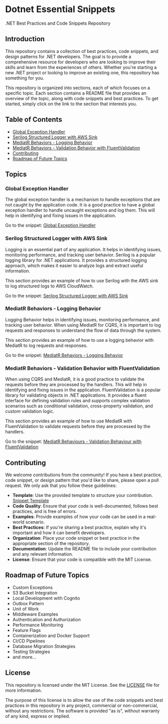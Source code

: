 # Dotnet Essential Snippets

.NET Best Practices and Code Snippets Repository

## Introduction

This repository contains a collection of best practices, code snippets, and design patterns for .NET developers. The goal is to provide a comprehensive resource for developers who are looking to improve their skills and learn from the experiences of others. Whether you're starting a new .NET project or looking to improve an existing one, this repository has something for you.

This repository is organized into sections, each of which focuses on a specific topic. Each section contains a README file that provides an overview of the topic, along with code snippets and best practices. To get started, simply click on the link to the section that interests you.

## Table of Contents

- [Global Exception Handler](#global-exception-handler)
- [Serilog Structured Logger with AWS Sink](#serilog-structured-logger-with-aws-sink)
- [MediatR Behaviors - Logging Behavior](#mediatr-behaviours---logging-behaviour)
- [MediatR Behaviors - Validation Behavior with FluentValidation](#mediatr-behaviours---validation-behaviour-with-fluentvalidation)
- [Contributing](#contributing)
- [Roadmap of Future Topics](#roadmap-of-future-topics)

## Topics

### Global Exception Handler

The global exception handler is a mechanism to handle exceptions that are not caught by the application code. It is a good practice to have a global exception handler to handle uncaught exceptions and log them. This will help in identifying and fixing issues in the application.

Go to the snippet: [Global Exception Handler](ExceptionHandlers/GlobalExceptionHandler.md)

### Serilog Structured Logger with AWS Sink

Logging is an essential part of any application. It helps in identifying issues, monitoring performance, and tracking user behavior. Serilog is a popular logging library for .NET applications. It provides a structured logging approach, which makes it easier to analyze logs and extract useful information.

This section provides an example of how to use Serilog with the AWS sink to log structured logs to AWS CloudWatch.

Go to the snippet: [Serilog Structured Logger with AWS Sink](Serilog/SerilogStructuredLoggerWithAwsSink.md)

### MediatR Behaviors - Logging Behavior

Logging Behavior helps in identifying issues, monitoring performance, and tracking user behavior. When using MediatR for CQRS, it is important to log requests and responses to understand the flow of data through the system.

This section provides an example of how to use a logging behavior with MediatR to log requests and responses.

Go to the snippet: [MediatR Behaviors - Logging Behavior](MediatRBehaviours/LoggingBehavior.md)

### MediatR Behaviors - Validation Behavior with FluentValidation

When using CQRS and MediatR, it is a good practice to validate the requests before they are processed by the handlers. This will help in identifying and fixing issues in the application. FluentValidation is a popular library for validating objects in .NET applications. It provides a fluent interface for defining validation rules and supports complex validation scenarios such as conditional validation, cross-property validation, and custom validation logic.

This section provides an example of how to use MediatR with FluentValidation to validate requests before they are processed by the handlers.

Go to the snippet: [MediatR Behaviours - Validation Behaviour with FluentValidation](MediatRBehaviours/ValidationBehaviourWithFluentValidation.md)

## Contributing

We welcome contributions from the community! If you have a best practice, code snippet, or design pattern that you'd like to share, please open a pull request. We only ask that you follow these guidelines:

- **Template**: Use the provided template to structure your contribution. [Snippet Template](snippetTemplate.md)
- **Code Quality**: Ensure that your code is well-documented, follows best practices, and is free of errors.
- **Examples**: Provide examples of how your code can be used in a real-world scenario.
- **Best Practices**: If you're sharing a best practice, explain why it's important and how it can benefit developers.
- **Organization**: Place your code snippet or best practice in the appropriate section of the repository.
- **Documentation**: Update the README file to include your contribution and any relevant information.
- **License**: Ensure that your code is compatible with the MIT License.

## Roadmap of Future Topics

- Custom Exceptions
- S3 Bucket Integration
- Local Development with Cognito
- Outbox Pattern
- Unit of Work
- Middleware Examples
- Authentication and Authorization
- Performance Monitoring
- Feature Flags
- Containerization and Docker Support
- CI/CD Pipelines
- Database Migration Strategies
- Testing Strategies
- and more...

## License

This repository is licensed under the MIT License. See the [LICENSE](LICENSE) file for more information.

The purpose of this license is to allow the use of the code snippets and best practices in this repository in any project, commercial or non-commercial, without any restrictions. The software is provided "as is", without warranty of any kind, express or implied.
